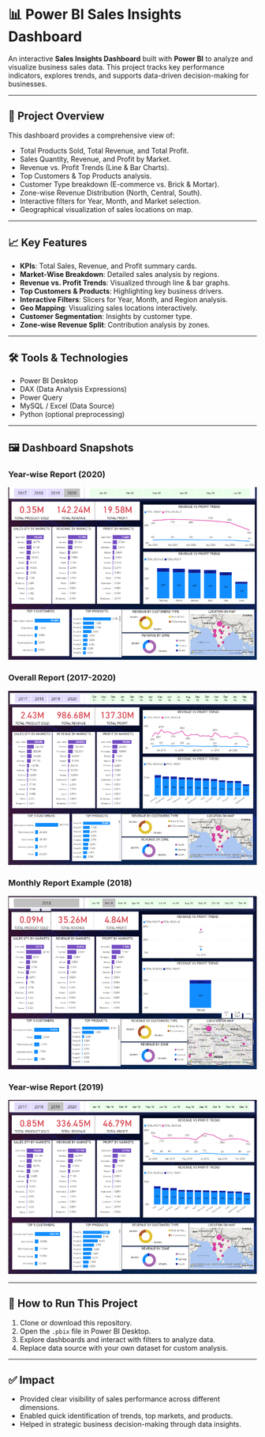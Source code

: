 # 📊 Power BI Sales Insights Dashboard

An interactive **Sales Insights Dashboard** built with **Power BI** to analyze and visualize business sales data. This project tracks key performance indicators, explores trends, and supports data-driven decision-making for businesses.

---

## 🔎 Project Overview
This dashboard provides a comprehensive view of:
- Total Products Sold, Total Revenue, and Total Profit.
- Sales Quantity, Revenue, and Profit by Market.
- Revenue vs. Profit Trends (Line & Bar Charts).
- Top Customers & Top Products analysis.
- Customer Type breakdown (E-commerce vs. Brick & Mortar).
- Zone-wise Revenue Distribution (North, Central, South).
- Interactive filters for Year, Month, and Market selection.
- Geographical visualization of sales locations on map.

---

## 📈 Key Features
- **KPIs**: Total Sales, Revenue, and Profit summary cards.
- **Market-Wise Breakdown**: Detailed sales analysis by regions.
- **Revenue vs. Profit Trends**: Visualized through line & bar graphs.
- **Top Customers & Products**: Highlighting key business drivers.
- **Interactive Filters**: Slicers for Year, Month, and Region analysis.
- **Geo Mapping**: Visualizing sales locations interactively.
- **Customer Segmentation**: Insights by customer type.
- **Zone-wise Revenue Split**: Contribution analysis by zones.

---

## 🛠️ Tools & Technologies
- Power BI Desktop  
- DAX (Data Analysis Expressions)  
- Power Query  
- MySQL / Excel (Data Source)  
- Python (optional preprocessing)

---

## 🖼️ Dashboard Snapshots

### Year-wise Report (2020)
![Dashboard 2020](./screenshot/1.png)

### Overall Report (2017-2020)
![Dashboard Overall](./screenshot/2.png)

### Monthly Report Example (2018)
![Dashboard Monthly](./screenshot/3.png)

### Year-wise Report (2019)
![Dashboard 2019](./screenshot/4.png)

---

## 🚀 How to Run This Project
1. Clone or download this repository.
2. Open the `.pbix` file in Power BI Desktop.
3. Explore dashboards and interact with filters to analyze data.
4. Replace data source with your own dataset for custom analysis.

---

## ✅ Impact
- Provided clear visibility of sales performance across different dimensions.
- Enabled quick identification of trends, top markets, and products.
- Helped in strategic business decision-making through data insights.
